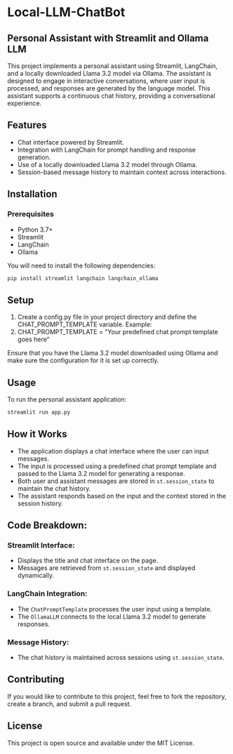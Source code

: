 # Local-LLM-ChatBot
## Personal Assistant with Streamlit and Ollama LLM

This project implements a personal assistant using Streamlit, LangChain, and a locally downloaded Llama 3.2 model via Ollama. The assistant is designed to engage in interactive conversations, where user input is processed, and responses are generated by the language model. This assistant supports a continuous chat history, providing a conversational experience.

## Features
- Chat interface powered by Streamlit.
- Integration with LangChain for prompt handling and response generation.
- Use of a locally downloaded Llama 3.2 model through Ollama.
- Session-based message history to maintain context across interactions.

## Installation

### Prerequisites

- Python 3.7+
- Streamlit
- LangChain
- Ollama

You will need to install the following dependencies:

```bash
pip install streamlit langchain langchain_ollama
```

## Setup
1. Create a config.py file in your project directory and define the CHAT_PROMPT_TEMPLATE variable. Example:
2. CHAT_PROMPT_TEMPLATE = "Your predefined chat prompt template goes here"

Ensure that you have the Llama 3.2 model downloaded using Ollama and make sure the configuration for it is set up correctly.

## Usage
To run the personal assistant application:
```bash
streamlit run app.py
```
## How it Works

- The application displays a chat interface where the user can input messages.
- The input is processed using a predefined chat prompt template and passed to the Llama 3.2 model for generating a response.
- Both user and assistant messages are stored in `st.session_state` to maintain the chat history.
- The assistant responds based on the input and the context stored in the session history.

## Code Breakdown:

### Streamlit Interface:
- Displays the title and chat interface on the page.
- Messages are retrieved from `st.session_state` and displayed dynamically.

### LangChain Integration:
- The `ChatPromptTemplate` processes the user input using a template.
- The `OllamaLLM` connects to the local Llama 3.2 model to generate responses.

### Message History:
- The chat history is maintained across sessions using `st.session_state`.

## Contributing

If you would like to contribute to this project, feel free to fork the repository, create a branch, and submit a pull request.

## License

This project is open source and available under the MIT License.

